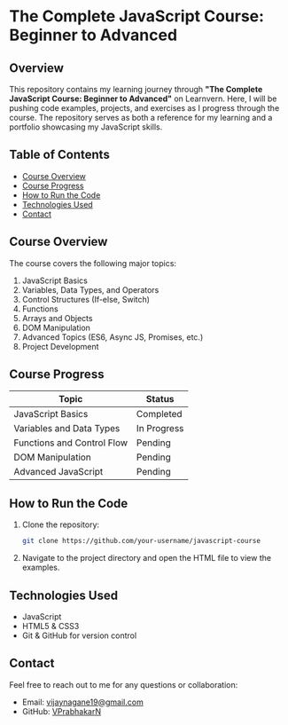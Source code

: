 # The Complete JavaScript Course: Beginner to Advanced

## Overview

This repository contains my learning journey through **"The Complete JavaScript Course: Beginner to Advanced"** on Learnvern. Here, I will be pushing code examples, projects, and exercises as I progress through the course. The repository serves as both a reference for my learning and a portfolio showcasing my JavaScript skills.

## Table of Contents

- [Course Overview](#course-overview)
- [Course Progress](#course-progress)
- [How to Run the Code](#how-to-run-the-code)
- [Technologies Used](#technologies-used)
- [Contact](#contact)

## Course Overview

The course covers the following major topics:

1. JavaScript Basics
2. Variables, Data Types, and Operators
3. Control Structures (If-else, Switch)
4. Functions
5. Arrays and Objects
6. DOM Manipulation
7. Advanced Topics (ES6, Async JS, Promises, etc.)
8. Project Development

## Course Progress

| Topic                    | Status        |
| ------------------------- | ------------- |
| JavaScript Basics         | Completed     |
| Variables and Data Types  | In Progress   |
| Functions and Control Flow| Pending       |
| DOM Manipulation          | Pending       |
| Advanced JavaScript       | Pending       |



## How to Run the Code

1. Clone the repository:
    ```bash
    git clone https://github.com/your-username/javascript-course
    ```
2. Navigate to the project directory and open the HTML file to view the examples.

## Technologies Used

- JavaScript
- HTML5 & CSS3
- Git & GitHub for version control

## Contact

Feel free to reach out to me for any questions or collaboration:
- Email: vijaynagane19@gmail.com
- GitHub: [VPrabhakarN](https://github.com/VPrabhakarN)
